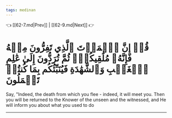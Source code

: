 ```yaml
---
tags: medinan
---
```


👈 [[62-7.md|Prev]] | [[62-9.md|Next]] 👉

# قُلۡ إِنَّ ٱلۡمَوۡتَ ٱلَّذِي تَفِرُّونَ مِنۡهُ فَإِنَّهُۥ مُلَٰقِيكُمۡۖ ثُمَّ تُرَدُّونَ إِلَىٰ عَٰلِمِ ٱلۡغَيۡبِ وَٱلشَّهَٰدَةِ فَيُنَبِّئُكُم بِمَا كُنتُمۡ تَعۡمَلُونَ

Say, "Indeed, the death from which you flee - indeed, it will meet you. Then you will be returned to the Knower of the unseen and the witnessed, and He will inform you about what you used to do

---

